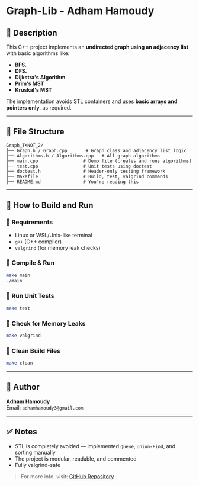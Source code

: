 # Graph-Lib - Adham Hamoudy

## 📌 Description
This C++ project implements an **undirected graph using an adjacency list** with basic algorithms like:

- **BFS.**
- **DFS.**
- **Dijkstra's Algorithm**
- **Prim's MST**
- **Kruskal's MST**

The implementation avoids STL containers and uses **basic arrays and pointers only**, as required.

---

## 📂 File Structure
```
Graph_TKNOT_2/
├── Graph.h / Graph.cpp       # Graph class and adjacency list logic
├── Algorithms.h / Algorithms.cpp   # All graph algorithms
├── main.cpp                 # Demo file (creates and runs algorithms)
├── test.cpp                 # Unit tests using doctest
├── doctest.h                # Header-only testing framework
├── Makefile                 # Build, test, valgrind commands
├── README.md                # You're reading this
```

---

## 🧪 How to Build and Run
### 📌 Requirements
- Linux or WSL/Unix-like terminal
- `g++` (C++ compiler)
- `valgrind` (for memory leak checks)

### 🔨 Compile & Run
```bash
make main     
./main
```

### 🧪 Run Unit Tests
```bash
make test
```

### 🧠 Check for Memory Leaks
```bash
make valgrind
```

### 🧹 Clean Build Files
```bash
make clean
```

---

## 📧 Author
**Adham Hamoudy**  
Email: `adhamhamoudy3@gmail.com`

---

## ✅ Notes
- STL is completely avoided — implemented `Queue`, `Union-Find`, and sorting manually
- The project is modular, readable, and commented
- Fully valgrind-safe

> For more info, visit: [GitHub Repository](https://github.com/AdhamHamoudy/Graph_TKNOT_2)

